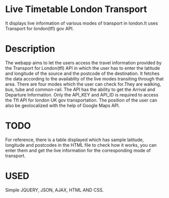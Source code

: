 # Live Timetable London Transport
It displays live information of various modes of transport in london.It uses Transport for london(tfl) gov API.

# Description
The webapp aims to let the users access the travel information provided by the Transport for London(tfl) API in which the user has to enter the latitude and longitude of the source and the postcode of the destination.
It fetches the data according to the availablity of the live modes transiting through that area.
There are four modes which the user can check for.They are walking, bus, tube and common-rail.
The API has the ability to get the Arrival and Departure Information.
Only the API_KEY and API_ID is required to access the Tfl API for london UK gov transportation.
The position of the user can also be geolocalized with the help of Google Maps API.

# TODO
For reference, there is a table displayed which has sample latitude, longitude and postcodes in the HTML file to check how it works, you can enter them and get the live information for the corresponding mode of transport.

# USED
Simple JQUERY, JSON, AJAX, HTML AND CSS.
